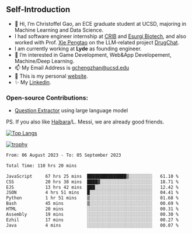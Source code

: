 ## Self-Introduction
- 👋 Hi, I’m Christoffel Gao, an ECE graduate student at UCSD, majoring in Machine Learning and Data Science.
- I had software engineer internship at [CRIB](https://www.linkedin.com/company/trycrib/) and [Esurgi Biotech](https://myesurgi.com/), and also worked with Prof. [Xie Pengtao](https://pengtaoxie.github.io/) on the LLM-related project [DrugChat](https://github.com/UCSD-AI4H/drugchat).
- I am currently working at **Lyde** as founding engineer.
- 👀 I’m interested in Game Development, Web&App Developement, Machine/Deep Learning.
- 📫 My Email Address is gchengzhan@ucsd.edu
- 🌱 This is my personal [website](https://gaochengzhan.github.io/).
- ✨ My [Linkedin](https://www.linkedin.com/in/chengzhan-christoffel-gao/).

### Open-source Contributions:
- [Question Extractor](https://github.com/nestordemeure/question_extractor) using large language model

PS. If you also like [Haibara](https://www.detectiveconanworld.com/wiki/Ai_Haibara)/L. Messi, we are already good friends.

[![Top Langs](https://github-readme-stats.vercel.app/api/top-langs/?username=gaochengzhan&layout=compact&exclude_repo=CNN-based-Image-Recognition-for-AsianGiant-Hornets,Machine-Learning-and-Data-Computing-Tongji,NLP-on-Blogs-during-COVID-19-Pandemic,CSE258-Web-Mining-and-Recommder-System,Stock-Prediction-using-LSTM-Model)](https://github.com/anuraghazra/github-readme-stats)

[![trophy](https://github-profile-trophy.vercel.app/?username=gaochengzhan&theme=flat&row=1&margin-w=12)](https://github.com/ryo-ma/github-profile-trophy)

<!--START_SECTION:waka-->

```txt
From: 06 August 2023 - To: 05 September 2023

Total Time: 110 hrs 20 mins

JavaScript     67 hrs 25 mins  ███████████████▒░░░░░░░░░   61.10 %
CSS            20 hrs 38 mins  ████▓░░░░░░░░░░░░░░░░░░░░   18.71 %
EJS            13 hrs 42 mins  ███░░░░░░░░░░░░░░░░░░░░░░   12.42 %
JSON           4 hrs 51 mins   █░░░░░░░░░░░░░░░░░░░░░░░░   04.41 %
Python         1 hr 51 mins    ▒░░░░░░░░░░░░░░░░░░░░░░░░   01.68 %
Bash           45 mins         ▒░░░░░░░░░░░░░░░░░░░░░░░░   00.69 %
HTML           20 mins         ░░░░░░░░░░░░░░░░░░░░░░░░░   00.31 %
Assembly       19 mins         ░░░░░░░░░░░░░░░░░░░░░░░░░   00.30 %
Ezhil          17 mins         ░░░░░░░░░░░░░░░░░░░░░░░░░   00.27 %
Java           4 mins          ░░░░░░░░░░░░░░░░░░░░░░░░░   00.07 %
```

<!--END_SECTION:waka-->

<!---
gaochengzhan/gaochengzhan is a ✨ special ✨ repository because its `README.md` (this file) appears on your GitHub profile.
You can click the Preview link to take a look at your changes.
--->
